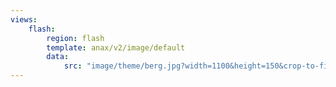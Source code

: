 ```yaml
---
views:
    flash:
        region: flash
        template: anax/v2/image/default
        data:
            src: "image/theme/berg.jpg?width=1100&height=150&crop-to-fit&area=0,0,30,0"
---
```

